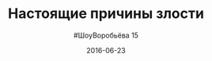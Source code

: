 ---
title: "Настоящие причины злости"
layout: show
video: "Svcqgf2zRtY"
teaser: "Когда ты раздражён, очень важно не оставить виноватыми тех, кто рядом. На кого ты злишься на самом деле?"
date: "2016-06-23"
episode: 15
subtitle: '#ШоуВоробьёва 15'
---
